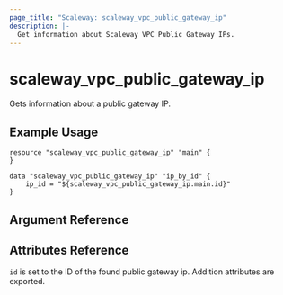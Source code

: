 ```yaml
---
page_title: "Scaleway: scaleway_vpc_public_gateway_ip"
description: |-
  Get information about Scaleway VPC Public Gateway IPs.
---
```


# scaleway_vpc_public_gateway_ip

Gets information about a public gateway IP.

## Example Usage

```hcl
resource "scaleway_vpc_public_gateway_ip" "main" {
}

data "scaleway_vpc_public_gateway_ip" "ip_by_id" {
    ip_id = "${scaleway_vpc_public_gateway_ip.main.id}"
}
```

## Argument Reference

## Attributes Reference

`id` is set to the ID of the found public gateway ip. Addition attributes are
exported.
